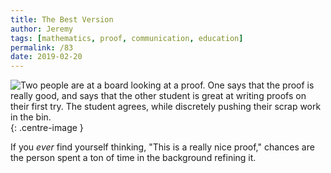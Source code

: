 ```yaml
---
title: The Best Version
author: Jeremy
tags: [mathematics, proof, communication, education]
permalink: /83
date: 2019-02-20
---
```


![Two people are at a board looking at a proof. One says that the proof is really good, and says that the other student is great at writing proofs on their first try. The student agrees, while discretely pushing their scrap work in the bin.](https://res.cloudinary.com/dh3hm8pb7/image/upload/c_scale,q_auto:best/v1535842782/Handwaving/Published/TheBestVersion.png){: .centre-image }

If you *ever* find yourself thinking, "This is a really nice proof," chances are the person spent a ton of time in the background refining it.